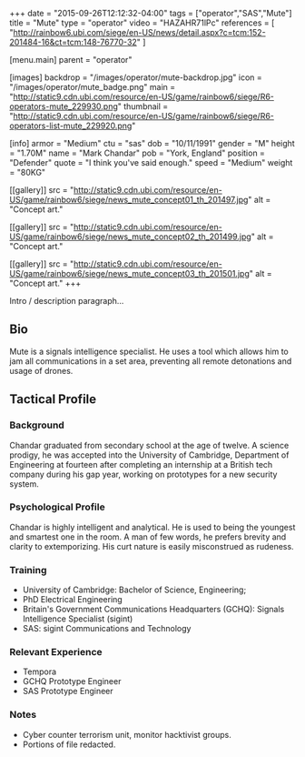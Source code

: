 +++
date = "2015-09-26T12:12:32-04:00"
tags = ["operator","SAS","Mute"]
title = "Mute"
type = "operator"
video = "HAZAHR71lPc"
references = [
  "http://rainbow6.ubi.com/siege/en-US/news/detail.aspx?c=tcm:152-201484-16&ct=tcm:148-76770-32"
]

[menu.main]
  parent = "operator"

[images]
  backdrop = "/images/operator/mute-backdrop.jpg"
  icon = "/images/operator/mute_badge.png"
  main = "http://static9.cdn.ubi.com/resource/en-US/game/rainbow6/siege/R6-operators-mute_229930.png"
  thumbnail = "http://static9.cdn.ubi.com/resource/en-US/game/rainbow6/siege/R6-operators-list-mute_229920.png"

[info]
  armor = "Medium"
  ctu = "sas"
  dob = "10/11/1991"
  gender = "M"
  height = "1.70M"
  name = "Mark Chandar"
  pob = "York, England"
  position = "Defender"
  quote = "I think you've said enough."
  speed = "Medium"
  weight = "80KG"

[[gallery]]
  src = "http://static9.cdn.ubi.com/resource/en-US/game/rainbow6/siege/news_mute_concept01_th_201497.jpg"
  alt = "Concept art."

[[gallery]]
  src = "http://static9.cdn.ubi.com/resource/en-US/game/rainbow6/siege/news_mute_concept02_th_201499.jpg"
  alt = "Concept art."

[[gallery]]
  src = "http://static9.cdn.ubi.com/resource/en-US/game/rainbow6/siege/news_mute_concept03_th_201501.jpg"
  alt = "Concept art."
+++

Intro / description paragraph...<!--more-->

## Bio

Mute is a signals intelligence specialist. He uses a tool which allows him to jam all communications in a set area, preventing all remote detonations and usage of drones.

## Tactical Profile

### Background

Chandar graduated from secondary school at the age of twelve. A science prodigy, he was accepted into the University of Cambridge, Department of Engineering at fourteen after completing an internship at a British tech company during his gap year, working on prototypes for a new security system.

### Psychological Profile

Chandar is highly intelligent and analytical. He is used to being the youngest and smartest one in the room. A man of few words, he prefers brevity and clarity to extemporizing. His curt nature is easily misconstrued as rudeness.

### Training

* University of Cambridge: Bachelor of Science, Engineering;
* PhD Electrical Engineering
* Britain's Government Communications Headquarters (GCHQ): Signals Intelligence Specialist (sigint)
* SAS: sigint Communications and Technology

### Relevant Experience

* Tempora
* GCHQ Prototype Engineer
* SAS Prototype Engineer

### Notes

* Cyber counter terrorism unit, monitor hacktivist groups.
* Portions of file redacted.

